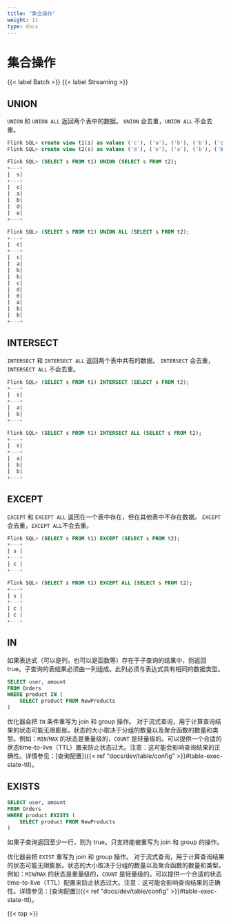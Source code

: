 ```yaml
---
title: "集合操作"
weight: 11
type: docs
---
```

<!--
Licensed to the Apache Software Foundation (ASF) under one
or more contributor license agreements.  See the NOTICE file
distributed with this work for additional information
regarding copyright ownership.  The ASF licenses this file
to you under the Apache License, Version 2.0 (the
"License"); you may not use this file except in compliance
with the License.  You may obtain a copy of the License at

  http://www.apache.org/licenses/LICENSE-2.0

Unless required by applicable law or agreed to in writing,
software distributed under the License is distributed on an
"AS IS" BASIS, WITHOUT WARRANTIES OR CONDITIONS OF ANY
KIND, either express or implied.  See the License for the
specific language governing permissions and limitations
under the License.
-->

# 集合操作

{{< label Batch >}} {{< label Streaming >}}

## UNION

`UNION` 和 `UNION ALL` 返回两个表中的数据。
`UNION` 会去重，`UNION ALL` 不会去重。

```sql
Flink SQL> create view t1(s) as values ('c'), ('a'), ('b'), ('b'), ('c');
Flink SQL> create view t2(s) as values ('d'), ('e'), ('a'), ('b'), ('b');

Flink SQL> (SELECT s FROM t1) UNION (SELECT s FROM t2);
+---+
|  s|
+---+
|  c|
|  a|
|  b|
|  d|
|  e|
+---+

Flink SQL> (SELECT s FROM t1) UNION ALL (SELECT s FROM t2);
+---+
|  c|
+---+
|  c|
|  a|
|  b|
|  b|
|  c|
|  d|
|  e|
|  a|
|  b|
|  b|
+---+
```

## INTERSECT

`INTERSECT` 和 `INTERSECT ALL` 返回两个表中共有的数据。
`INTERSECT` 会去重，`INTERSECT ALL` 不会去重。

```sql
Flink SQL> (SELECT s FROM t1) INTERSECT (SELECT s FROM t2);
+---+
|  s|
+---+
|  a|
|  b|
+---+

Flink SQL> (SELECT s FROM t1) INTERSECT ALL (SELECT s FROM t2);
+---+
|  s|
+---+
|  a|
|  b|
|  b|
+---+
```

## EXCEPT

`EXCEPT` 和 `EXCEPT ALL` 返回在一个表中存在，但在其他表中不存在数据。
`EXCEPT` 会去重，`EXCEPT ALL`不会去重。

```sql
Flink SQL> (SELECT s FROM t1) EXCEPT (SELECT s FROM t2);
+---+
| s |
+---+
| c |
+---+

Flink SQL> (SELECT s FROM t1) EXCEPT ALL (SELECT s FROM t2);
+---+
| s |
+---+
| c |
| c |
+---+
```

## IN

如果表达式（可以是列，也可以是函数等）存在于子查询的结果中，则返回 true。子查询的表结果必须由一列组成。此列必须与表达式具有相同的数据类型。

```sql
SELECT user, amount
FROM Orders
WHERE product IN (
    SELECT product FROM NewProducts
)
```

优化器会把 `IN` 条件重写为 join 和 group 操作。
对于流式查询，用于计算查询结果的状态可能无限膨胀。状态的大小取决于分组的数量以及聚合函数的数量和类型。例如：`MIN`/`MAX` 的状态是重量级的，`COUNT` 是轻量级的。可以提供一个合适的状态time-to-live（TTL）置来防止状态过大。注意：这可能会影响查询结果的正确性。详情参见：[查询配置]({{< ref "docs/dev/table/config" >}}#table-exec-state-ttl)。

## EXISTS

```sql
SELECT user, amount
FROM Orders
WHERE product EXISTS (
    SELECT product FROM NewProducts
)
```

如果子查询返回至少一行，则为 true。只支持能被重写为 join 和 group 的操作。

优化器会把 `EXIST` 重写为 join 和 group 操作。
对于流式查询，用于计算查询结果的状态可能无限膨胀。状态的大小取决于分组的数量以及聚合函数的数量和类型。例如：`MIN`/`MAX` 的状态是重量级的，`COUNT` 是轻量级的。可以提供一个合适的状态time-to-live（TTL）配置来防止状态过大。注意：这可能会影响查询结果的正确性。详情参见：[查询配置]({{< ref "docs/dev/table/config" >}}#table-exec-state-ttl)。

{{< top >}}
